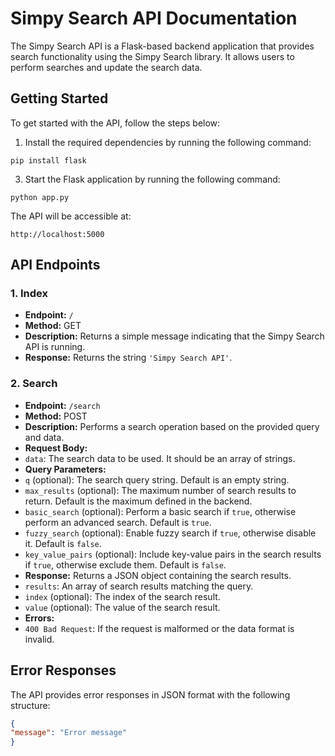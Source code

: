 # Simpy Search API Documentation

The Simpy Search API is a Flask-based backend application that provides search functionality using the Simpy Search library. It allows users to perform searches and update the search data.

## Getting Started

To get started with the API, follow the steps below:

1. Install the required dependencies by running the following command:
```
pip install flask
```

3. Start the Flask application by running the following command:
```
python app.py
```


The API will be accessible at:
```
http://localhost:5000
```

## API Endpoints

### 1. Index

- **Endpoint:** `/`
- **Method:** GET
- **Description:** Returns a simple message indicating that the Simpy Search API is running.
- **Response:** Returns the string `'Simpy Search API'`.

### 2. Search

- **Endpoint:** `/search`
- **Method:** POST
- **Description:** Performs a search operation based on the provided query and data.
- **Request Body:**
- `data`: The search data to be used. It should be an array of strings.
- **Query Parameters:**
- `q` (optional): The search query string. Default is an empty string.
- `max_results` (optional): The maximum number of search results to return. Default is the maximum defined in the backend.
- `basic_search` (optional): Perform a basic search if `true`, otherwise perform an advanced search. Default is `true`.
- `fuzzy_search` (optional): Enable fuzzy search if `true`, otherwise disable it. Default is `false`.
- `key_value_pairs` (optional): Include key-value pairs in the search results if `true`, otherwise exclude them. Default is `false`.
- **Response:** Returns a JSON object containing the search results.
- `results`: An array of search results matching the query.
 - `index` (optional): The index of the search result.
 - `value` (optional): The value of the search result.
- **Errors:**
- `400 Bad Request`: If the request is malformed or the data format is invalid.

## Error Responses

The API provides error responses in JSON format with the following structure:

```json
{
"message": "Error message"
}

